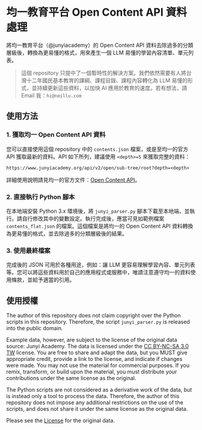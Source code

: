 # 均一教育平台 Open Content API 資料處理

將均一教育平台（@junyiacademy）的 Open Content API 資料去除過多的分類層級後，轉換為更易懂的格式，用來產生一個 LLM 易懂的學習內容清單、單元列表。

> 這個 repository 只提中了一個暫時性的解決方案。我們依然需要有人將台灣十二年國民基本教育的課綱、課程目錄、課程內容轉化為 LLM 易懂的形式，並持續更新這些資料，以加快 AI 應用於教育的速度。若有想法，請 Email 我：`hi@neillu.com`

## 使用方法

### 1. 獲取均一 Open Content API 資料

您可以直接使用這個 repository 中的 `contents.json` 檔案，或是至均一的官方 API 獲取最新的資料。API 如下所列，建議使用 `<depth>=5` 來獲取完整的資料：

```
https://www.junyiacademy.org/api/v2/open/sub-tree/root?depth=<depth>
```

詳細使用說明請見均一的官方文件：[Open Content API](https://junyiacademy.notion.site/For-Developers-70572b991b614b03a2a93fbf73d0b089)。

### 2. 直接執行 Python 腳本

在本地端安裝 Python 3.x 環境後，將 `junyi_parser.py` 腳本下載至本地端，並執行。請自行修改其中的變數設定。執行完成後，應當可見如範例檔案 `contents_flat.json` 的檔案。這個檔案是將均一的 Open Content API 資料轉換為更易懂的格式，並去除過多的分類層級後的結果。

### 3. 使用最終檔案

完成後的 JSON 可用於各種用途，例如：讓 LLM 更容易理解學習內容、單元列表等。您可以將這些資料用於自己的應用程式或服務中，唯請注意遵守均一的資料使用條款，並給予適當的引用。

## 使用授權

The author of this repository does not claim copyright over the Python scripts in this repository. Therefore, the script `junyi_parser.py` is released into the public domain. 

Example data, however, are subject to the license of the original data source: Junyi Academy. The data is licensed under the [CC BY-NC-SA 3.0 TW](https://creativecommons.org/licenses/by-nc-sa/3.0/tw/) license. You are free to share and adapt the data, but you MUST give appropriate credit, provide a link to the license, and indicate if changes were made. You may not use the material for commercial purposes. If you remix, transform, or build upon the material, you must distribute your contributions under the same license as the original.

The Python scripts are not considered as a derivative work of the data, but is instead only a tool to process the data. Therefore, the author of this repository does not impose any additional restrictions on the use of the scripts, and does not share it under the same license as the original data. 

Please see the [License](https://www.junyiacademy.org/about/licence) for the original data.